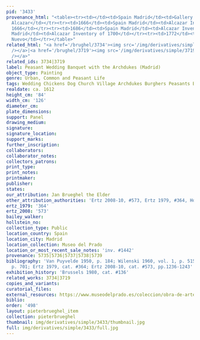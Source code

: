 ```yaml
---
pid: '3433'
provenance_html: "<table><tr><td></td><td>Spain Madrid</td><td>Gallery del Cierzo
  Alcazar</td></tr><tr><td>1666</td><td>Spain Madrid</td><td>Alcazar Inventory of
  1666</td></tr><tr><td>1686</td><td>Spain Madrid</td><td>Alcazar Inventory of 1686</td></tr><tr><td>1700</td><td>Spain
  Madrid</td><td>Alcazar Inventory of 1700</td></tr><tr><td>1772</td><td>Spain Madrid</td><td>Palacio
  Nuevo</td></tr></table>"
related_html: "<a href='/brughel/3734'><img src='/img/derivatives/simple/3734/thumbnail.jpg'
  /></a>|<a href='/brughel/3719'><img src='/img/derivatives/simple/3719/thumbnail.jpg'
  /></a>"
related_ids: 3734|3719
label: Peasant Wedding Banquet with the Archdukes (Madrid)
object_type: Painting
genre: Urban, Common and Peasant Life
tags: Wedding Chickens Dog Church Village Archdukes Burghers Peasants Banquet
realdate: ca. 1612
height_cm: '84'
width_cm: '126'
diameter_cm: 
plate_dimensions: 
support: Panel
drawing_medium: 
signature: 
signature_location: 
support_marks: 
further_inscription: 
collaborators: 
collaborator_notes: 
collectors_patrons: 
print_type: 
print_notes: 
printmaker: 
publisher: 
states: 
our_attribution: Jan Brueghel the Elder
other_attribution_authorities: 'Ertz 2008-10, #573, Ertz 1979, #364, Honig database'
ertz_1979: '364'
ertz_2008: '573'
bailey_walker: 
hollstein_no: 
collection_type: Public
location_country: Spain
location_city: Madrid
location_collection: Museo del Prado
location_or_most_recent_sale_notes: 'inv. #1442'
provenance: 5735|5736|5737|5738|5739
bibliography: 'Van Puyvelde 1950, p. 184; Wilenski 1960, vol. 1, p. 515; Dreher 1978,
  p. 701; Ertz 1979, cat. #364; Ertz 2008-10, cat. #573, pp.1236-1243'
exhibition_history: 'Brussels 1980, cat. #136'
related_works: 3734|3719
copies_and_variants: 
curatorial_files: 
external_resources: https://www.museodelprado.es/coleccion/obra-de-arte/banquete-de-bodas-presidido-por-los-archiduques/8485b59e-2a1f-4939-afbd-c46795d06b35
biblio: 
order: '498'
layout: pieterbrueghel_item
collection: pieterbrueghel
thumbnail: img/derivatives/simple/3433/thumbnail.jpg
full: img/derivatives/simple/3433/full.jpg
---
```


